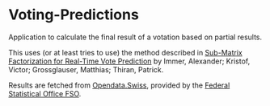 # Voting-Predictions

Application to calculate the final result of a votation based on partial results.

This uses (or at least tries to use) the method described in [Sub-Matrix Factorization for Real-Time Vote Prediction](https://infoscience.epfl.ch/record/278872) by Immer, Alexander; Kristof, Victor; Grossglauser, Matthias; Thiran, Patrick.

Results are fetched from [Opendata.Swiss](https://opendata.swiss/en/dataset/echtzeitdaten-am-abstimmungstag-zu-eidgenoessischen-abstimmungsvorlagen/resource/25b805a2-98a8-418f-b367-0c98cd382fee), provided by the [Federal Statistical Office FSO](https://opendata.swiss/en/organization/bundesamt-fur-statistik-bfs).
